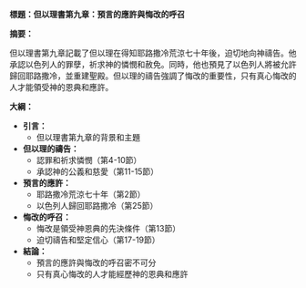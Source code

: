 **標題：但以理書第九章：預言的應許與悔改的呼召**

**摘要：**

但以理書第九章記載了但以理在得知耶路撒冷荒涼七十年後，迫切地向神禱告。他承認以色列人的罪孽，祈求神的憐憫和赦免。同時，他也預見了以色列人將被允許歸回耶路撒冷，並重建聖殿。但以理的禱告強調了悔改的重要性，只有真心悔改的人才能領受神的恩典和應許。

**大綱：**

* **引言：**
    * 但以理書第九章的背景和主題
* **但以理的禱告：**
    * 認罪和祈求憐憫（第4-10節）
    * 承認神的公義和慈愛（第11-15節）
* **預言的應許：**
    * 耶路撒冷荒涼七十年（第2節）
    * 以色列人歸回耶路撒冷（第25節）
* **悔改的呼召：**
    * 悔改是領受神恩典的先決條件（第13節）
    * 迫切禱告和堅定信心（第17-19節）
* **結論：**
    * 預言的應許與悔改的呼召密不可分
    * 只有真心悔改的人才能經歷神的恩典和應許